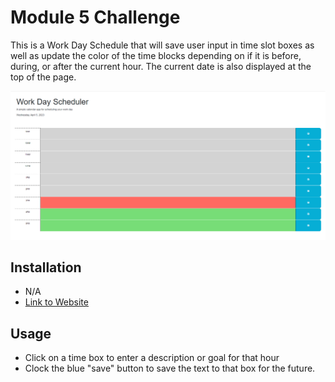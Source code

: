 # Module 5 Challenge
This is a Work Day Schedule that will save user input in time slot boxes as well as update the color of the time blocks depending on if it is before, during, or after the current hour. The current date is also displayed at the top of the page.

![Screenshot of application](./Assets/screenshot.png)

## Installation

- N/A
- [Link to Website](link)

## Usage

- Click on a time box to enter a description or goal for that hour
- Clock the blue "save" button to save the text to that box for the future.